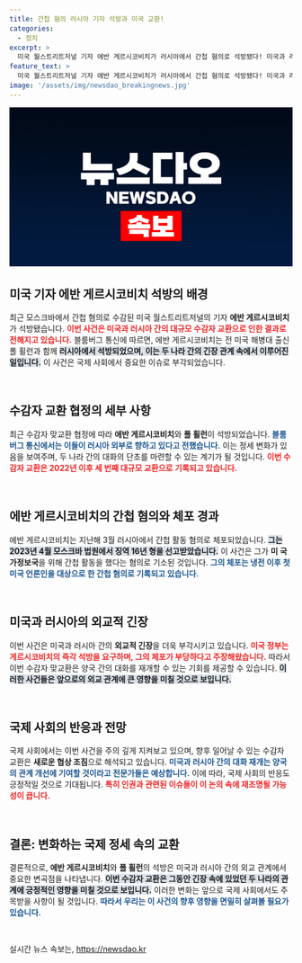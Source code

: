 ```yaml
---
title: 간첩 혐의 러시아 기자 석방과 미국 교환!
categories:
  - 정치
excerpt: >
  미국 월스트리트저널 기자 에반 게르시코비치가 러시아에서 간첩 혐의로 석방됐다! 미국과 러시아 간 대규모 수감자 교환의 일환으로 이뤄진 이번 사건, 그 이면에는 어떤 비밀이 숨겨져 있을까? 클릭해서 확인하세요!
feature_text: >
  미국 월스트리트저널 기자 에반 게르시코비치가 러시아에서 간첩 혐의로 석방됐다! 미국과 러시아 간 대규모 수감자 교환의 일환으로 이뤄진 이번 사건, 그 이면에는 어떤 비밀이 숨겨져 있을까? 클릭해서 확인하세요!
image: '/assets/img/newsdao_breakingnews.jpg'
---
```


<p><img src="/assets/img/newsdao_breakingnews.jpg" alt="ranknews 속보" /></p>

<h2 data-ke-size="size26">미국 기자 에반 게르시코비치 석방의 배경</h2>

<p data-ke-size="size16">최근 모스크바에서 간첩 혐의로 수감된 미국 월스트리트저널의 기자 <b>에반 게르시코비치</b>가 석방됐습니다. <b><span style="color: #ee2323;">이번 사건은 미국과 러시아 간의 대규모 수감자 교환으로 인한 결과로 전해지고 있습니다.</span></b> 블룸버그 통신에 따르면, 에반 게르시코비치는 전 미국 해병대 출신 폴 휠런과 함께 <b><span style="background-color: #21538527;">러시아에서 석방되었으며, 이는 두 나라 간의 긴장 관계 속에서 이루어진 일입니다.</span></b> 이 사건은 국제 사회에서 중요한 이슈로 부각되었습니다.</p>

<p data-ke-size="size16">&nbsp;</p>

<h2 data-ke-size="size26">수감자 교환 협정의 세부 사항</h2>

<p data-ke-size="size16">최근 수감자 맞교환 협정에 따라 <b>에반 게르시코비치</b>와 <b>폴 휠런</b>이 석방되었습니다. <b><span style="color: #1a5490;">블룸버그 통신에서는 이들이 러시아 외부로 향하고 있다고 전했습니다.</span></b> 이는 정세 변화가 있음을 보여주며, 두 나라 간의 대화의 단초를 마련할 수 있는 계기가 될 것입니다. <b><span style="color: #ee2323;">이번 수감자 교환은 2022년 이후 세 번째 대규모 교환으로 기록되고 있습니다.</span></b></p>

<p data-ke-size="size16">&nbsp;</p>

<h2 data-ke-size="size26">에반 게르시코비치의 간첩 혐의와 체포 경과</h2>

<p data-ke-size="size16">에반 게르시코비치는 지난해 3월 러시아에서 간첩 활동 혐의로 체포되었습니다. <b><span style="background-color: #21538527;">그는 2023년 4월 모스크바 법원에서 징역 16년 형을 선고받았습니다.</span></b> 이 사건은 그가 <b>미 국가정보국</b>을 위해 간첩 활동을 했다는 혐의로 기소된 것입니다. <b><span style="color: #1a5490;">그의 체포는 냉전 이후 첫 미국 언론인을 대상으로 한 간첩 혐의로 기록되고 있습니다.</span></b></p>

<p data-ke-size="size16">&nbsp;</p>

<h2 data-ke-size="size26">미국과 러시아의 외교적 긴장</h2>

<p data-ke-size="size16">이번 사건은 미국과 러시아 간의 <b>외교적 긴장</b>을 더욱 부각시키고 있습니다. <b><span style="color: #ee2323;">미국 정부는 게르시코비치의 즉각 석방을 요구하며, 그의 체포가 부당하다고 주장해왔습니다.</span></b> 따라서 이번 수감자 맞교환은 양국 간의 대화를 재개할 수 있는 기회를 제공할 수 있습니다. <b><span style="background-color: #21538527;">이러한 사건들은 앞으로의 외교 관계에 큰 영향을 미칠 것으로 보입니다.</span></b></p>

<p data-ke-size="size16">&nbsp;</p>

<h2 data-ke-size="size26">국제 사회의 반응과 전망</h2>

<p data-ke-size="size16">국제 사회에서는 이번 사건을 주의 깊게 지켜보고 있으며, 향후 일어날 수 있는 수감자 교환은 <b>새로운 협상 조짐</b>으로 해석되고 있습니다. <b><span style="color: #1a5490;">미국과 러시아 간의 대화 재개는 양국의 관계 개선에 기여할 것이라고 전문가들은 예상합니다.</span></b> 이에 따라, 국제 사회의 반응도 긍정적일 것으로 기대됩니다. <b><span style="color: #ee2323;">특히 인권과 관련된 이슈들이 이 논의 속에 재조명될 가능성이 큽니다.</span></b></p>

<p data-ke-size="size16">&nbsp;</p>

<h2 data-ke-size="size26">결론: 변화하는 국제 정세 속의 교환</h2>

<p data-ke-size="size16">결론적으로, <b>에반 게르시코비치</b>와 <b>폴 휠런</b>의 석방은 미국과 러시아 간의 외교 관계에서 중요한 변곡점을 나타냅니다. <b><span style="background-color: #21538527;">이번 수감자 교환은 그동안 긴장 속에 있었던 두 나라의 관계에 긍정적인 영향을 미칠 것으로 보입니다.</span></b> 이러한 변화는 앞으로 국제 사회에서도 주목받을 사항이 될 것입니다. <b><span style="color: #1a5490;">따라서 우리는 이 사건의 향후 영향을 면밀히 살펴볼 필요가 있습니다.</span></b></p>

<p data-ke-size="size16">&nbsp;</p>
실시간 뉴스 속보는, <a href="https://newsdao.kr" rel="dofollow">https://newsdao.kr</a>


